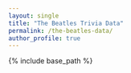 ```yaml
---
layout: single
title: "The Beatles Trivia Data"
permalink: /the-beatles-data/
author_profile: true
---
```


{% include base_path %}

<div id="data-div">
</div>

<script>

		var people = {% include /games/the-beatles/people %};
		addCollection(people, "People");

		var albums = {% include /games/the-beatles/albums %};
		addCollection(albums, "Albums");
		
		var songs = {% include /games/the-beatles/songs %};
		addCollection(songs, "Songs");
		
		var quotes = {% include /games/the-beatles/quotes %};
		addCollection(quotes, "Quotes");

		var lyrics = {% include /games/the-beatles/lyrics %};
		addCollection(lyrics, "Lyrics");
		
		function addCollection(collection, title) {
			var element = document.getElementById("data-div");
			var html += "<h2>" + title + "</h2>";
			html += "<ul>";
			for (i = 0; i < collection.length; i++) { 
				html += "<li>" + collection[i].Name + "</li>";
			}
			html += "</ul>";
			element.innerHTML += html
		}
</script>
